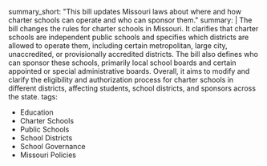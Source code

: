 summary_short: "This bill updates Missouri laws about where and how charter schools can operate and who can sponsor them."
summary: |
  The bill changes the rules for charter schools in Missouri. It clarifies that charter schools are independent public schools and specifies which districts are allowed to operate them, including certain metropolitan, large city, unaccredited, or provisionally accredited districts. The bill also defines who can sponsor these schools, primarily local school boards and certain appointed or special administrative boards. Overall, it aims to modify and clarify the eligibility and authorization process for charter schools in different districts, affecting students, school districts, and sponsors across the state.
tags:
  - Education
  - Charter Schools
  - Public Schools
  - School Districts
  - School Governance
  - Missouri Policies
